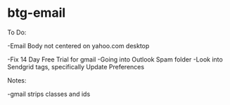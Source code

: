 # btg-email
To Do:

-Email Body not centered on yahoo.com desktop

-Fix 14 Day Free Trial for gmail
-Going into Outlook Spam folder
-Look into Sendgrid tags, specifically Update Preferences


Notes:

-gmail strips classes and ids
